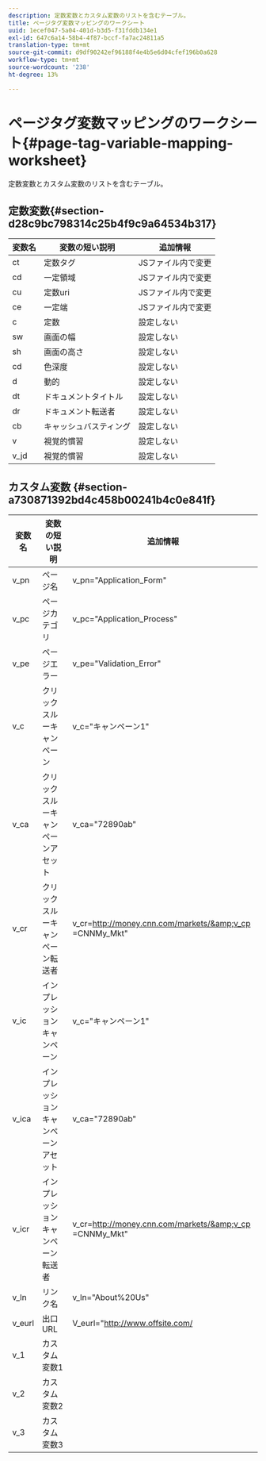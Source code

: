 ```yaml
---
description: 定数変数とカスタム変数のリストを含むテーブル。
title: ページタグ変数マッピングのワークシート
uuid: 1ecef047-5a04-401d-b3d5-f31fddb134e1
exl-id: 647c6a14-58b4-4f87-bccf-fa7ac24811a5
translation-type: tm+mt
source-git-commit: d9df90242ef96188f4e4b5e6d04cfef196b0a628
workflow-type: tm+mt
source-wordcount: '238'
ht-degree: 13%

---
```


# ページタグ変数マッピングのワークシート{#page-tag-variable-mapping-worksheet}

定数変数とカスタム変数のリストを含むテーブル。

## 定数変数{#section-d28c9bc798314c25b4f9c9a64534b317}

| 変数名 | 変数の短い説明 | 追加情報 |
|---|---|---|
| ct | 定数タグ | JSファイル内で変更 |
| cd | 一定領域 | JSファイル内で変更 |
| cu | 定数uri | JSファイル内で変更 |
| ce | 一定端 | JSファイル内で変更 |
| c | 定数 | 設定しない |
| sw | 画面の幅 | 設定しない |
| sh | 画面の高さ | 設定しない |
| cd | 色深度 | 設定しない |
| d | 動的 | 設定しない |
| dt | ドキュメントタイトル | 設定しない |
| dr | ドキュメント転送者 | 設定しない |
| cb | キャッシュバスティング | 設定しない |
| v | 視覚的慣習 | 設定しない |
| v_jd | 視覚的慣習 | 設定しない |

## カスタム変数 {#section-a730871392bd4c458b00241b4c0e841f}

| 変数名 | 変数の短い説明 | 追加情報 |
|---|---|---|
| v_pn | ページ名 | v_pn=&quot;Application_Form&quot; |
| v_pc | ページカテゴリ | v_pc=&quot;Application_Process&quot; |
| v_pe | ページエラー | v_pe=&quot;Validation_Error&quot; |
| v_c | クリックスルーキャンペーン | v_c=&quot;キャンペーン1&quot; |
| v_ca | クリックスルーキャンペーンアセット | v_ca=&quot;72890ab&quot; |
| v_cr | クリックスルーキャンペーン転送者 | v_cr=http://money.cnn.com/markets/&amp;v_cp =CNNMy_Mkt&quot; |
| v_ic | インプレッションキャンペーン | v_c=&quot;キャンペーン1&quot; |
| v_ica | インプレッションキャンペーンアセット | v_ca=&quot;72890ab&quot; |
| v_icr | インプレッションキャンペーン転送者 | v_cr=http://money.cnn.com/markets/&amp;v_cp =CNNMy_Mkt&quot; |
| v_ln | リンク名 | v_ln=&quot;About%20Us&quot; |
| v_eurl | 出口URL | V_eurl=&quot;http://www.offsite.com/ |
| v_1 | カスタム変数1 |  |
| v_2 | カスタム変数2 |  |
| v_3 | カスタム変数3 |  |
